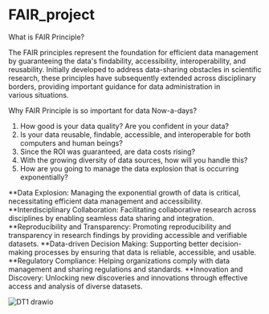 # FAIR_project
What is FAIR Principle?

The FAIR principles represent the foundation for efficient data management by guaranteeing the data's findability, accessibility, interoperability, and reusability. Initially developed to address data-sharing obstacles in scientific research, these principles have subsequently extended across disciplinary borders, providing important guidance for data administration in various situations.

Why FAIR Principle is so important for data Now-a-days? 

1. How good is your data quality? Are you confident in your data?
2. Is your data reusable, findable, accessible, and interoperable for both computers and human beings?
3. Since the ROI was guaranteed, are data costs rising?
4. With the growing diversity of data sources, how will you handle this?
5. How are you going to manage the data explosion that is occurring exponentially?

**Data Explosion: Managing the exponential growth of data is critical, necessitating efficient data management and accessibility.
**Interdisciplinary Collaboration: Facilitating collaborative research across disciplines by enabling seamless data sharing and integration.
**Reproducibility and Transparency: Promoting reproducibility and transparency in research findings by providing accessible and verifiable datasets.
**Data-driven Decision Making: Supporting better decision-making processes by ensuring that data is reliable, accessible, and usable.
**Regulatory Compliance: Helping organizations comply with data management and sharing regulations and standards.
**Innovation and Discovery: Unlocking new discoveries and innovations through effective access and analysis of diverse datasets.

![DT1 drawio](https://github.com/PayelPatra/FAIR_project/assets/75733533/1738dd70-48ac-4833-9d5a-5c568326e966)
